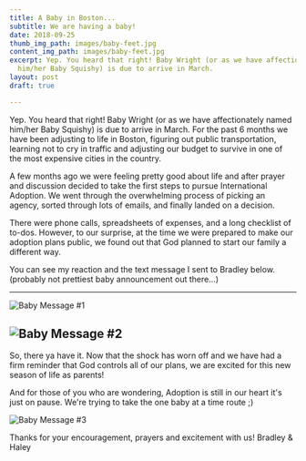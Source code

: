 ```yaml
---
title: A Baby in Boston...
subtitle: We are having a baby!
date: 2018-09-25
thumb_img_path: images/baby-feet.jpg
content_img_path: images/baby-feet.jpg
excerpt: Yep. You heard that right! Baby Wright (or as we have affectionately named
  him/her Baby Squishy) is due to arrive in March.
layout: post
draft: true

---
```

Yep. You heard that right! Baby Wright (or as we have affectionately named him/her Baby Squishy) is due to arrive in March. For the past 6 months we have been adjusting to life in Boston, figuring out public transportation, learning not to cry in traffic and adjusting our budget to survive in one of the most expensive cities in the country.

A few months ago we were feeling pretty good about life and after prayer and discussion decided to take the first steps to pursue International Adoption. We went through the overwhelming process of picking an agency, sorted through lots of emails, and finally landed on a decision.

There were phone calls, spreadsheets of expenses, and a long checklist of to-dos. However, to our surprise, at the time we were prepared to make our adoption plans public, we found out that God planned to start our family a different way.

You can see my reaction and the text message I sent to Bradley below. (probably not prettiest baby announcement out there...)

---
![Baby Message #1](/images/blog/2018-09/baby-message-1.jpg)

![Baby Message #2](/images/blog/2018-09/baby-message-2.jpg)
---


So, there ya have it. Now that the shock has worn off and we have had a firm reminder that God controls all of our plans, we are excited for this new season of life as parents!

And for those of you who are wondering, Adoption is still in our heart it's just on pause. We're trying to take the one baby at a time route ;)

![Baby Message #3](/images/blog/2018-09/baby-message-3.jpg)

Thanks for your encouragement, prayers and excitement with us!
Bradley & Haley